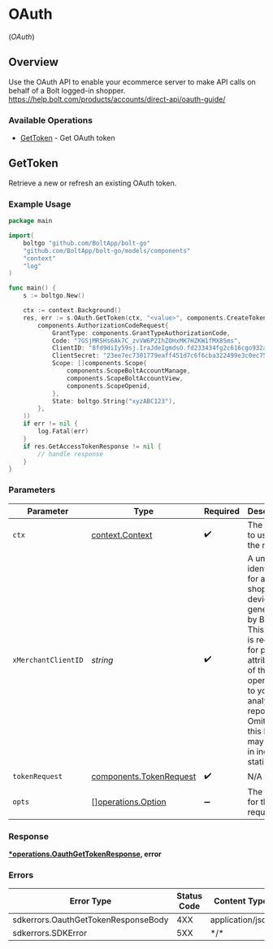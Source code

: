 # OAuth
(*OAuth*)

## Overview

Use the OAuth API to enable your ecommerce server to make API calls on behalf of a Bolt logged-in shopper.
<https://help.bolt.com/products/accounts/direct-api/oauth-guide/>

### Available Operations

* [GetToken](#gettoken) - Get OAuth token

## GetToken

Retrieve a new or refresh an existing OAuth token.

### Example Usage

```go
package main

import(
	boltgo "github.com/BoltApp/bolt-go"
	"github.com/BoltApp/bolt-go/models/components"
	"context"
	"log"
)

func main() {
    s := boltgo.New()

    ctx := context.Background()
    res, err := s.OAuth.GetToken(ctx, "<value>", components.CreateTokenRequestAuthorizationCodeRequest(
        components.AuthorizationCodeRequest{
            GrantType: components.GrantTypeAuthorizationCode,
            Code: "7GSjMRSHs6Ak7C_zvVW6P2IhZOHxMK7HZKW1fMX85ms",
            ClientID: "8fd9diIy59sj.IraJdeIgmdsO.fd233434fg2c616cgo932aa6e1e4fc627a9385045gr395222a127gi93c595rg4",
            ClientSecret: "23ee7ec7301779eaff451d7c6f6cba322499e3c0ec752f800c72a8f99217e3a8",
            Scope: []components.Scope{
                components.ScopeBoltAccountManage,
                components.ScopeBoltAccountView,
                components.ScopeOpenid,
            },
            State: boltgo.String("xyzABC123"),
        },
    ))
    if err != nil {
        log.Fatal(err)
    }
    if res.GetAccessTokenResponse != nil {
        // handle response
    }
}
```

### Parameters

| Parameter                                                                                                                                                                                                           | Type                                                                                                                                                                                                                | Required                                                                                                                                                                                                            | Description                                                                                                                                                                                                         |
| ------------------------------------------------------------------------------------------------------------------------------------------------------------------------------------------------------------------- | ------------------------------------------------------------------------------------------------------------------------------------------------------------------------------------------------------------------- | ------------------------------------------------------------------------------------------------------------------------------------------------------------------------------------------------------------------- | ------------------------------------------------------------------------------------------------------------------------------------------------------------------------------------------------------------------- |
| `ctx`                                                                                                                                                                                                               | [context.Context](https://pkg.go.dev/context#Context)                                                                                                                                                               | :heavy_check_mark:                                                                                                                                                                                                  | The context to use for the request.                                                                                                                                                                                 |
| `xMerchantClientID`                                                                                                                                                                                                 | *string*                                                                                                                                                                                                            | :heavy_check_mark:                                                                                                                                                                                                  | A unique identifier for a shopper's device, generated by Bolt. This header is required for proper attribution of this operation to your analytics reports. Omitting this header may result in incorrect statistics. |
| `tokenRequest`                                                                                                                                                                                                      | [components.TokenRequest](../../models/components/tokenrequest.md)                                                                                                                                                  | :heavy_check_mark:                                                                                                                                                                                                  | N/A                                                                                                                                                                                                                 |
| `opts`                                                                                                                                                                                                              | [][operations.Option](../../models/operations/option.md)                                                                                                                                                            | :heavy_minus_sign:                                                                                                                                                                                                  | The options for this request.                                                                                                                                                                                       |

### Response

**[*operations.OauthGetTokenResponse](../../models/operations/oauthgettokenresponse.md), error**

### Errors

| Error Type                          | Status Code                         | Content Type                        |
| ----------------------------------- | ----------------------------------- | ----------------------------------- |
| sdkerrors.OauthGetTokenResponseBody | 4XX                                 | application/json                    |
| sdkerrors.SDKError                  | 5XX                                 | \*/\*                               |